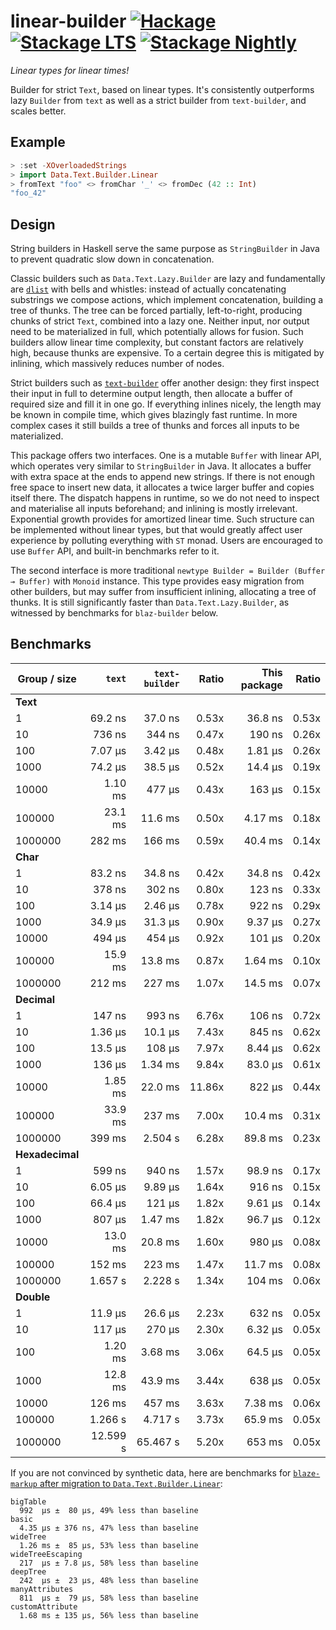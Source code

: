 # linear-builder [![Hackage](http://img.shields.io/hackage/v/linear-builder.svg)](https://hackage.haskell.org/package/linear-builder) [![Stackage LTS](http://stackage.org/package/linear-builder/badge/lts)](http://stackage.org/lts/package/linear-builder) [![Stackage Nightly](http://stackage.org/package/linear-builder/badge/nightly)](http://stackage.org/nightly/package/linear-builder)

_Linear types for linear times!_

Builder for strict `Text`, based on linear types. It's consistently
outperforms lazy `Builder` from `text` as well as a strict builder from `text-builder`,
and scales better.

## Example

```haskell
> :set -XOverloadedStrings
> import Data.Text.Builder.Linear
> fromText "foo" <> fromChar '_' <> fromDec (42 :: Int)
"foo_42"
```

## Design

String builders in Haskell serve the same purpose as `StringBuilder` in Java to prevent
quadratic slow down in concatenation.

Classic builders such as `Data.Text.Lazy.Builder` are lazy and fundamentally are
[`dlist`](https://hackage.haskell.org/package/dlist) with bells and whistles:
instead of actually concatenating substrings we compose actions, which implement
concatenation, building a tree of thunks. The tree can be forced partially, left-to-right,
producing chunks of strict `Text`, combined into a lazy one. Neither input, nor output need to be materialized in full, which potentially allows for fusion. Such builders allow
linear time complexity, but constant factors are relatively high, because thunks are
expensive. To a certain degree this is mitigated by inlining, which massively reduces
number of nodes.

Strict builders such as [`text-builder`](https://hackage.haskell.org/package/text-builder)
offer another design: they first inspect their input in full to determine output length,
then allocate a buffer of required size and fill it in one go. If everything inlines nicely,
the length may be known in compile time, which gives blazingly fast runtime. In more
complex cases it still builds a tree of thunks and forces all inputs to be materialized.

This package offers two interfaces. One is a mutable `Buffer` with linear API,
which operates very similar to `StringBuilder` in Java. It allocates a buffer
with extra space at the ends to append new strings. If there is not enough free space
to insert new data, it allocates a twice larger buffer and copies itself there.
The dispatch happens in runtime, so we do not need to inspect and materialise all inputs
beforehand; and inlining is mostly irrelevant.
Exponential growth provides for amortized linear time.
Such structure can be implemented without linear types, but that would
greatly affect user experience by polluting everything with `ST` monad.
Users are encouraged to use `Buffer` API, and built-in benchmarks refer to it.

The second interface is more traditional `newtype Builder = Builder (Buffer ⊸ Buffer)`
with `Monoid` instance. This type provides easy migration from other builders,
but may suffer from insufficient inlining, allocating a tree of thunks. It is still
significantly faster than `Data.Text.Lazy.Builder`, as witnessed by benchmarks
for `blaz-builder` below.

## Benchmarks

|Group / size|`text`|`text-builder`|Ratio|This package|Ratio|
|------------|-----:|-------------:|-:|-----------:|-:|
| **Text** ||||||
|1|69.2 ns|37.0 ns|0.53x|36.8 ns|0.53x|
|10|736 ns|344 ns|0.47x|190 ns|0.26x|
|100|7.07 μs|3.42 μs|0.48x|1.81 μs|0.26x|
|1000|74.2 μs|38.5 μs|0.52x|14.4 μs|0.19x|
|10000|1.10 ms|477 μs|0.43x|163 μs|0.15x|
|100000|23.1 ms|11.6 ms|0.50x|4.17 ms|0.18x|
|1000000|282 ms|166 ms|0.59x|40.4 ms|0.14x|
| **Char** ||||||
|1|83.2 ns|34.8 ns|0.42x|34.8 ns|0.42x|
|10|378 ns|302 ns|0.80x|123 ns|0.33x|
|100|3.14 μs|2.46 μs|0.78x|922 ns|0.29x|
|1000|34.9 μs|31.3 μs|0.90x|9.37 μs|0.27x|
|10000|494 μs|454 μs|0.92x|101 μs|0.20x|
|100000|15.9 ms|13.8 ms|0.87x|1.64 ms|0.10x|
|1000000|212 ms|227 ms|1.07x|14.5 ms|0.07x|
| **Decimal** ||||||
|1|147 ns|993 ns|6.76x|106 ns|0.72x|
|10|1.36 μs|10.1 μs|7.43x|845 ns|0.62x|
|100|13.5 μs|108 μs|7.97x|8.44 μs|0.62x|
|1000|136 μs|1.34 ms|9.84x|83.0 μs|0.61x|
|10000|1.85 ms|22.0 ms|11.86x|822 μs|0.44x|
|100000|33.9 ms|237 ms|7.00x|10.4 ms|0.31x|
|1000000|399 ms|2.504 s|6.28x|89.8 ms|0.23x|
| **Hexadecimal** ||||||
|1|599 ns|940 ns|1.57x|98.9 ns|0.17x|
|10|6.05 μs|9.89 μs|1.64x|916 ns|0.15x|
|100|66.4 μs|121 μs|1.82x|9.61 μs|0.14x|
|1000|807 μs|1.47 ms|1.82x|96.7 μs|0.12x|
|10000|13.0 ms|20.8 ms|1.60x|980 μs|0.08x|
|100000|152 ms|223 ms|1.47x|11.7 ms|0.08x|
|1000000|1.657 s|2.228 s|1.34x|104 ms|0.06x|
| **Double** ||||||
|1|11.9 μs|26.6 μs|2.23x|632 ns|0.05x|
|10|117 μs|270 μs|2.30x|6.32 μs|0.05x|
|100|1.20 ms|3.68 ms|3.06x|64.5 μs|0.05x|
|1000|12.8 ms|43.9 ms|3.44x|638 μs|0.05x|
|10000|126 ms|457 ms|3.63x|7.38 ms|0.06x|
|100000|1.266 s|4.717 s|3.73x|65.9 ms|0.05x|
|1000000|12.599 s|65.467 s|5.20x|653 ms|0.05x|

If you are not convinced by synthetic data,
here are benchmarks for
[`blaze-markup` after migration to `Data.Text.Builder.Linear`](https://github.com/Bodigrim/blaze-markup):

```
bigTable
  992  μs ±  80 μs, 49% less than baseline
basic
  4.35 μs ± 376 ns, 47% less than baseline
wideTree
  1.26 ms ±  85 μs, 53% less than baseline
wideTreeEscaping
  217  μs ± 7.8 μs, 58% less than baseline
deepTree
  242  μs ±  23 μs, 48% less than baseline
manyAttributes
  811  μs ±  79 μs, 58% less than baseline
customAttribute
  1.68 ms ± 135 μs, 56% less than baseline
```
